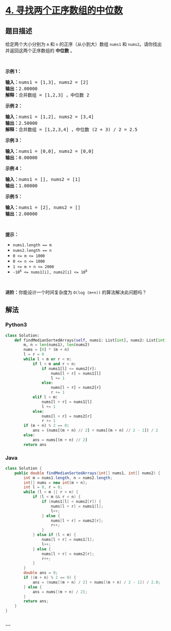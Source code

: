 # [4. 寻找两个正序数组的中位数](https://leetcode-cn.com/problems/median-of-two-sorted-arrays)



## 题目描述

<!-- 这里写题目描述 -->

<p>给定两个大小分别为 <code>m</code> 和 <code>n</code> 的正序（从小到大）数组 <code>nums1</code> 和 <code>nums2</code>。请你找出并返回这两个正序数组的 <strong>中位数</strong> 。</p>

<p> </p>

<p><strong>示例 1：</strong></p>

<pre>
<strong>输入：</strong>nums1 = [1,3], nums2 = [2]
<strong>输出：</strong>2.00000
<strong>解释：</strong>合并数组 = [1,2,3] ，中位数 2
</pre>

<p><strong>示例 2：</strong></p>

<pre>
<strong>输入：</strong>nums1 = [1,2], nums2 = [3,4]
<strong>输出：</strong>2.50000
<strong>解释：</strong>合并数组 = [1,2,3,4] ，中位数 (2 + 3) / 2 = 2.5
</pre>

<p><strong>示例 3：</strong></p>

<pre>
<strong>输入：</strong>nums1 = [0,0], nums2 = [0,0]
<strong>输出：</strong>0.00000
</pre>

<p><strong>示例 4：</strong></p>

<pre>
<strong>输入：</strong>nums1 = [], nums2 = [1]
<strong>输出：</strong>1.00000
</pre>

<p><strong>示例 5：</strong></p>

<pre>
<strong>输入：</strong>nums1 = [2], nums2 = []
<strong>输出：</strong>2.00000
</pre>

<p> </p>

<p><strong>提示：</strong></p>

<ul>
	<li><code>nums1.length == m</code></li>
	<li><code>nums2.length == n</code></li>
	<li><code>0 <= m <= 1000</code></li>
	<li><code>0 <= n <= 1000</code></li>
	<li><code>1 <= m + n <= 2000</code></li>
	<li><code>-10<sup>6</sup> <= nums1[i], nums2[i] <= 10<sup>6</sup></code></li>
</ul>

<p> </p>

<p><strong>进阶：</strong>你能设计一个时间复杂度为 <code>O(log (m+n))</code> 的算法解决此问题吗？</p>


## 解法

<!-- 这里可写通用的实现逻辑 -->

<!-- tabs:start -->

### **Python3**

<!-- 这里可写当前语言的特殊实现逻辑 -->

```python
class Solution:
    def findMedianSortedArrays(self, nums1: List[int], nums2: List[int]) -> float:
        m, n = len(nums1), len(nums2)
        nums = [0] * (m + n)
        l = r = 0
        while l < m or r < n:
            if l < m and r < n:
                if nums1[l] <= nums2[r]:
                    nums[l + r] = nums1[l]
                    l += 1
                else:
                    nums[l + r] = nums2[r]
                    r += 1
            elif l < m:
                nums[l + r] = nums1[l]
                l += 1
            else:
                nums[l + r] = nums2[r]
                r += 1
        if (m + n) % 2 == 0:
            ans = (nums[(m + n) // 2] + nums[(m + n) // 2 - 1]) / 2
        else:
            ans = nums[(m + n) // 2]
        return ans
```

### **Java**

<!-- 这里可写当前语言的特殊实现逻辑 -->

```java
class Solution {
    public double findMedianSortedArrays(int[] nums1, int[] nums2) {
        int m = nums1.length, n = nums2.length;
        int[] nums = new int[m + n];
        int l = 0, r = 0;
        while (l < m || r < n) {
            if (l < m && r < n) {
                if (nums1[l] < nums2[r]) {
                    nums[l + r] = nums1[l];
                    l++;
                } else {
                    nums[l + r] = nums2[r];
                    r++;
                }
            } else if (l < m) {
                nums[l + r] = nums1[l];
                l++;
            } else {
                nums[l + r] = nums2[r];
                r++;
            }
        }
        double ans = 0;
        if ((m + n) % 2 == 0) {
            ans = (nums[(m + n) / 2] + nums[(m + n) / 2 - 1]) / 2.0;
        } else {
            ans = nums[(m + n) / 2];
        }
        return ans;
    }
}
```

### **...**

```

```

<!-- tabs:end -->
